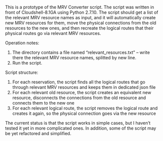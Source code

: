 This is a prototype of the MRV Converter script. The script was written in front of Cloudshell-8.1GA using Python 2.7.10.
The script should get a list of the relevant MRV resource names as input, and it will automatically create new MRV resources for them, move the physical connections from the old resources to the new ones, and then recreate the logical routes that their physical routes go via relevant MRV resources.

Operation notes:
1.	The directory contains a file named “relevant_resources.txt” – write there the relevant MRV resource names, splitted by new line.
2.	Run the script.

Script structure:
1.	For each reservation, the script finds all the logical routes that go through relevant MRV resources and keeps them in dedicated json file
2.	For each relevant old resource, the script creates an equivalent new resource, disconnects the connections from the old resource and connects them to the new one
3.	For each relevant logical route, the script removes the logical route and creates it again, so the physical connection goes via the new resource

The current status is that the script works in simple cases, but I haven’t tested it yet in more complicated ones. In addition, some of the script may be yet refactored and simplified.
